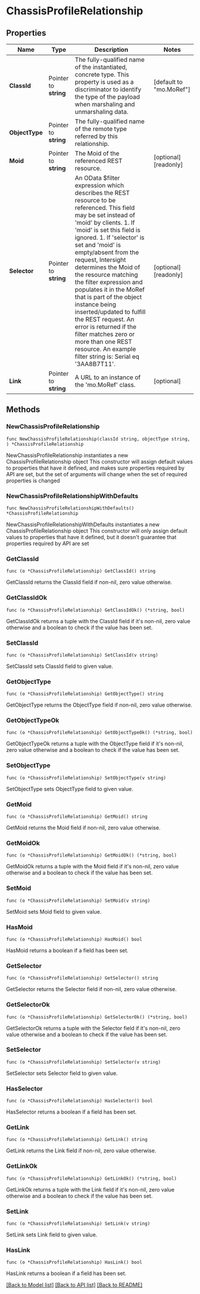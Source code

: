 # ChassisProfileRelationship

## Properties

Name | Type | Description | Notes
------------ | ------------- | ------------- | -------------
**ClassId** | Pointer to **string** | The fully-qualified name of the instantiated, concrete type. This property is used as a discriminator to identify the type of the payload when marshaling and unmarshaling data. | [default to "mo.MoRef"]
**ObjectType** | Pointer to **string** | The fully-qualified name of the remote type referred by this relationship. | 
**Moid** | Pointer to **string** | The Moid of the referenced REST resource. | [optional] [readonly] 
**Selector** | Pointer to **string** | An OData $filter expression which describes the REST resource to be referenced. This field may be set instead of &#39;moid&#39; by clients. 1. If &#39;moid&#39; is set this field is ignored. 1. If &#39;selector&#39; is set and &#39;moid&#39; is empty/absent from the request, Intersight determines the Moid of the resource matching the filter expression and populates it in the MoRef that is part of the object instance being inserted/updated to fulfill the REST request. An error is returned if the filter matches zero or more than one REST resource. An example filter string is: Serial eq &#39;3AA8B7T11&#39;. | [optional] [readonly] 
**Link** | Pointer to **string** | A URL to an instance of the &#39;mo.MoRef&#39; class. | [optional] 

## Methods

### NewChassisProfileRelationship

`func NewChassisProfileRelationship(classId string, objectType string, ) *ChassisProfileRelationship`

NewChassisProfileRelationship instantiates a new ChassisProfileRelationship object
This constructor will assign default values to properties that have it defined,
and makes sure properties required by API are set, but the set of arguments
will change when the set of required properties is changed

### NewChassisProfileRelationshipWithDefaults

`func NewChassisProfileRelationshipWithDefaults() *ChassisProfileRelationship`

NewChassisProfileRelationshipWithDefaults instantiates a new ChassisProfileRelationship object
This constructor will only assign default values to properties that have it defined,
but it doesn't guarantee that properties required by API are set

### GetClassId

`func (o *ChassisProfileRelationship) GetClassId() string`

GetClassId returns the ClassId field if non-nil, zero value otherwise.

### GetClassIdOk

`func (o *ChassisProfileRelationship) GetClassIdOk() (*string, bool)`

GetClassIdOk returns a tuple with the ClassId field if it's non-nil, zero value otherwise
and a boolean to check if the value has been set.

### SetClassId

`func (o *ChassisProfileRelationship) SetClassId(v string)`

SetClassId sets ClassId field to given value.


### GetObjectType

`func (o *ChassisProfileRelationship) GetObjectType() string`

GetObjectType returns the ObjectType field if non-nil, zero value otherwise.

### GetObjectTypeOk

`func (o *ChassisProfileRelationship) GetObjectTypeOk() (*string, bool)`

GetObjectTypeOk returns a tuple with the ObjectType field if it's non-nil, zero value otherwise
and a boolean to check if the value has been set.

### SetObjectType

`func (o *ChassisProfileRelationship) SetObjectType(v string)`

SetObjectType sets ObjectType field to given value.


### GetMoid

`func (o *ChassisProfileRelationship) GetMoid() string`

GetMoid returns the Moid field if non-nil, zero value otherwise.

### GetMoidOk

`func (o *ChassisProfileRelationship) GetMoidOk() (*string, bool)`

GetMoidOk returns a tuple with the Moid field if it's non-nil, zero value otherwise
and a boolean to check if the value has been set.

### SetMoid

`func (o *ChassisProfileRelationship) SetMoid(v string)`

SetMoid sets Moid field to given value.

### HasMoid

`func (o *ChassisProfileRelationship) HasMoid() bool`

HasMoid returns a boolean if a field has been set.

### GetSelector

`func (o *ChassisProfileRelationship) GetSelector() string`

GetSelector returns the Selector field if non-nil, zero value otherwise.

### GetSelectorOk

`func (o *ChassisProfileRelationship) GetSelectorOk() (*string, bool)`

GetSelectorOk returns a tuple with the Selector field if it's non-nil, zero value otherwise
and a boolean to check if the value has been set.

### SetSelector

`func (o *ChassisProfileRelationship) SetSelector(v string)`

SetSelector sets Selector field to given value.

### HasSelector

`func (o *ChassisProfileRelationship) HasSelector() bool`

HasSelector returns a boolean if a field has been set.

### GetLink

`func (o *ChassisProfileRelationship) GetLink() string`

GetLink returns the Link field if non-nil, zero value otherwise.

### GetLinkOk

`func (o *ChassisProfileRelationship) GetLinkOk() (*string, bool)`

GetLinkOk returns a tuple with the Link field if it's non-nil, zero value otherwise
and a boolean to check if the value has been set.

### SetLink

`func (o *ChassisProfileRelationship) SetLink(v string)`

SetLink sets Link field to given value.

### HasLink

`func (o *ChassisProfileRelationship) HasLink() bool`

HasLink returns a boolean if a field has been set.


[[Back to Model list]](../README.md#documentation-for-models) [[Back to API list]](../README.md#documentation-for-api-endpoints) [[Back to README]](../README.md)


